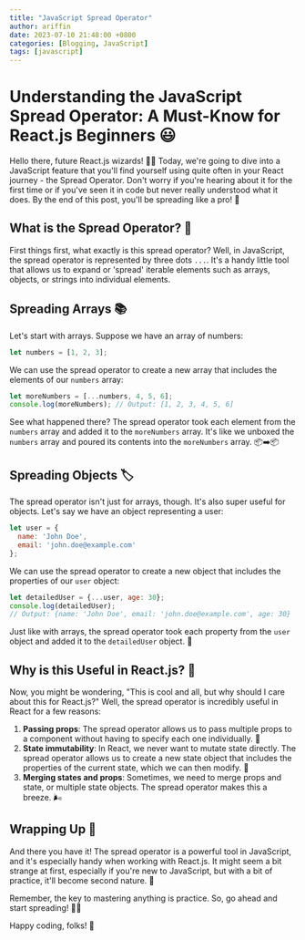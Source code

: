 ```yaml
---
title: "JavaScript Spread Operator"
author: ariffin
date: 2023-07-10 21:48:00 +0800
categories: [Blogging, JavaScript]
tags: [javascript]
---
```


# Understanding the JavaScript Spread Operator: A Must-Know for React.js Beginners 😃

Hello there, future React.js wizards! 🧙‍♂️ Today, we're going to dive into a JavaScript feature that you'll find yourself using quite often in your React journey - the Spread Operator. Don't worry if you're hearing about it for the first time or if you've seen it in code but never really understood what it does. By the end of this post, you'll be spreading like a pro! 💪

## What is the Spread Operator? 🤔

First things first, what exactly is this spread operator? Well, in JavaScript, the spread operator is represented by three dots `...`. It's a handy little tool that allows us to expand or 'spread' iterable elements such as arrays, objects, or strings into individual elements.

## Spreading Arrays 📚

Let's start with arrays. Suppose we have an array of numbers:

```javascript
let numbers = [1, 2, 3];
```

We can use the spread operator to create a new array that includes the elements of our `numbers` array:

```javascript
let moreNumbers = [...numbers, 4, 5, 6];
console.log(moreNumbers); // Output: [1, 2, 3, 4, 5, 6]
```

See what happened there? The spread operator took each element from the `numbers` array and added it to the `moreNumbers` array. It's like we unboxed the `numbers` array and poured its contents into the `moreNumbers` array. 📦➡️📦

## Spreading Objects 🏷️
The spread operator isn't just for arrays, though. It's also super useful for objects. Let's say we have an object representing a user:

```javascript
let user = {
  name: 'John Doe',
  email: 'john.doe@example.com'
};
```

We can use the spread operator to create a new object that includes the properties of our `user` object:

```javascript
let detailedUser = {...user, age: 30};
console.log(detailedUser);
// Output: {name: 'John Doe', email: 'john.doe@example.com', age: 30}
```
Just like with arrays, the spread operator took each property from the `user` object and added it to the `detailedUser` object. 🔄

## Why is this Useful in React.js? 🎯

Now, you might be wondering, "This is cool and all, but why should I care about this for React.js?" Well, the spread operator is incredibly useful in React for a few reasons:

1. **Passing props**: The spread operator allows us to pass multiple props to a component without having to specify each one individually. 🎁
2. **State immutability**: In React, we never want to mutate state directly. The spread operator allows us to create a new state object that includes the properties of the current state, which we can then modify. 🔄
3. **Merging states and props**: Sometimes, we need to merge props and state, or multiple state objects. The spread operator makes this a breeze. 🌬️

## Wrapping Up 🎀
And there you have it! The spread operator is a powerful tool in JavaScript, and it's especially handy when working with React.js. It might seem a bit strange at first, especially if you're new to JavaScript, but with a bit of practice, it'll become second nature. 🚀

Remember, the key to mastering anything is practice. So, go ahead and start spreading! 🏋️‍♀️

Happy coding, folks! 🎉




